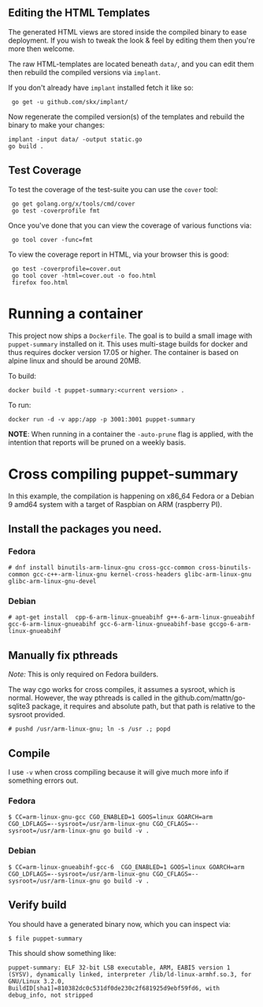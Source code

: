 
## Editing the HTML Templates

The generated HTML views are stored inside the compiled binary to ease
deployment.  If you wish to tweak the look & feel by editing them then
you're more then welcome.

The raw HTML-templates are located beneath `data/`, and you can edit them
then rebuild the compiled versions via `implant`.

If you don't already have `implant` installed fetch it like so:

     go get -u github.com/skx/implant/

Now regenerate the compiled version(s) of the templates and rebuild the
binary to make your changes:

    implant -input data/ -output static.go
    go build .


## Test Coverage

To test the coverage of the test-suite you can use the `cover` tool:

     go get golang.org/x/tools/cmd/cover
     go test -coverprofile fmt

Once you've done that you can view the coverage of various functions via:

     go tool cover -func=fmt

To view the coverage report in HTML, via your browser this is good:

     go test -coverprofile=cover.out
     go tool cover -html=cover.out -o foo.html
     firefox foo.html


# Running a container

This project now ships a `Dockerfile`. The goal is to build a small image with
`puppet-summary` installed on it. This uses multi-stage builds for docker and
thus requires docker version 17.05 or higher. The container is based on alpine
linux and should be around 20MB.

To build:

    docker build -t puppet-summary:<current version> .

To run:

    docker run -d -v app:/app -p 3001:3001 puppet-summary

**NOTE**: When running in a container the `-auto-prune` flag is applied, with the intention that reports will be pruned on a weekly basis.


# Cross compiling puppet-summary

In this example, the compilation is happening on x86_64 Fedora or a Debian 9 amd64 system with a target of Raspbian on ARM (raspberry PI).

## Install the packages you need.

### Fedora
`# dnf install binutils-arm-linux-gnu cross-gcc-common cross-binutils-common gcc-c++-arm-linux-gnu kernel-cross-headers glibc-arm-linux-gnu  glibc-arm-linux-gnu-devel`

### Debian
`# apt-get install  cpp-6-arm-linux-gnueabihf g++-6-arm-linux-gnueabihf gcc-6-arm-linux-gnueabihf gcc-6-arm-linux-gnueabihf-base gccgo-6-arm-linux-gnueabihf`

## Manually fix pthreads

_Note:_ This is only required on Fedora builders.

The way cgo works for cross compiles, it assumes a sysroot, which is normal. However, the way pthreads is called in the github.com/mattn/go-sqlite3 package, it requires and absolute path, but that path is relative to the sysroot provided.

`# pushd /usr/arm-linux-gnu; ln -s /usr .; popd`

## Compile

I use `-v` when cross compiling because it will give much more info if something errors out.

### Fedora

`$ CC=arm-linux-gnu-gcc CGO_ENABLED=1 GOOS=linux GOARCH=arm CGO_LDFLAGS=--sysroot=/usr/arm-linux-gnu CGO_CFLAGS=--sysroot=/usr/arm-linux-gnu go build -v .`

### Debian

`$ CC=arm-linux-gnueabihf-gcc-6  CGO_ENABLED=1 GOOS=linux GOARCH=arm CGO_LDFLAGS=--sysroot=/usr/arm-linux-gnu CGO_CFLAGS=--sysroot=/usr/arm-linux-gnu go build -v .`

## Verify build

You should have a generated binary now, which you can inspect via:

`$ file puppet-summary`

This should show something like:

`puppet-summary: ELF 32-bit LSB executable, ARM, EABI5 version 1 (SYSV), dynamically linked, interpreter /lib/ld-linux-armhf.so.3, for GNU/Linux 3.2.0, BuildID[sha1]=810382dc0c531df0de230c2f681925d9ebf59fd6, with debug_info, not stripped`
